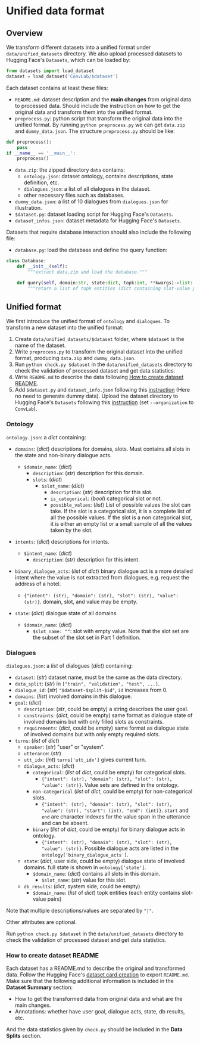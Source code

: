 # Unified data format

## Overview
We transform different datasets into a unified format under `data/unified_datasets` directory. We also upload processed datasets to Hugging Face's `Datasets`, which can be loaded by:
```python
from datasets import load_dataset
dataset = load_dataset('ConvLab/$dataset')
```

Each dataset contains at least these files:

- `README.md`: dataset description and the **main changes** from original data to processed data. Should include the instruction on how to get the original data and transform them into the unified format.
- `preprocess.py`: python script that transform the original data into the unified format. By running `python preprocess.py` we can get `data.zip` and `dummy_data.json`. The structure `preprocess.py` should be like:

```python
def preprocess():
    pass
if __name__ == '__main__':
    preprocess()
```

- `data.zip`: the zipped directory `data` contains:
  - `ontology.json`: dataset ontology, contains descriptions, state definition, etc.
  - `dialogues.json`: a list of all dialogues in the dataset.
  - other necessary files such as databases.
- `dummy_data.json`: a list of 10 dialogues from `dialogues.json` for illustration.
- `$dataset.py`: dataset loading script for Hugging Face's `Datasets`.
- `dataset_infos.json`: dataset metadata for Hugging Face's `Datasets`.

Datasets that require database interaction should also include the following file:
- `database.py`: load the database and define the query function:
```python
class Database:
    def __init__(self):
        """extract data.zip and load the database."""

    def query(self, domain:str, state:dict, topk:int, **kwargs)->list:
        """return a list of topk entities (dict containing slot-value pairs) for a given domain based on the dialogue state."""
```

## Unified format
We first introduce the unified format of `ontology` and `dialogues`. To transform a new dataset into the unified format:
1. Create `data/unified_datasets/$dataset` folder, where `$dataset` is the name of the dataset.
2. Write `preprocess.py` to transform the original dataset into the unified format, producing `data.zip` and `dummy_data.json`.
3. Run `python check.py $dataset` in the `data/unified_datasets` directory to check the validation of processed dataset and get data statistics.
4. Write `README.md` to describe the data following [How to create dataset README](#how-to-create-dataset-readme).
5. Add `$dataset.py` and `dataset_info.json` following this [instruction](https://huggingface.co/docs/datasets/dataset_script.html) (Here no need to generate dummy data). Upload the dataset directory to Hugging Face's `Datasets` following this [instruction](https://huggingface.co/docs/datasets/share.html#add-a-community-dataset) (set `--organization` to `ConvLab`).

### Ontology

`ontology.json`: a *dict* containing:

- `domains`: (*dict*) descriptions for domains, slots. Must contains all slots in the state and non-binary dialogue acts.
  - `$domain_name`: (*dict*)
    - `description`: (*str*) description for this domain.
    - `slots`: (*dict*)
      - `$slot_name`: (*dict*)
        - `description`: (*str*) description for this slot.
        - `is_categorical`: (*bool*) categorical slot or not.
        - `possible_values`: (*list*) List of possible values the slot can take. If the slot is a categorical slot, it is a complete list of all the possible values. If the slot is a non categorical slot, it is either an empty list or a small sample of all the values taken by the slot.

- `intents`: (*dict*) descriptions for intents.
  - `$intent_name`: (*dict*)
    - `description`: (*str*) description for this intent.
- `binary_dialogue_acts`: (*list* of *dict*) binary dialogue act is a more detailed intent where the value is not extracted from dialogues, e.g. request the address of a hotel.
  - `{"intent": (str), "domain": (str), "slot": (str), "value": (str)}`. domain, slot, and value may be empty.
- `state`: (*dict*) dialogue state of all domains.
  - `$domain_name`: (*dict*)
    - `$slot_name: ""`: slot with empty value. Note that the slot set are the subset of the slot set in Part 1 definition.

### Dialogues

`dialogues.json`: a *list* of dialogues (*dict*) containing:

- `dataset`: (*str*) dataset name, must be the same as the data directory.
- `data_split`: (*str*) in `["train", "validation", "test", ...]`.
- `dialogue_id`: (*str*) `"$dataset-$split-$id"`, `id` increases from 0.
- `domains`: (*list*) involved domains in this dialogue.
- `goal`: (*dict*)
  - `description`: (*str*, could be empty) a string describes the user goal.
  - `constraints`: (*dict*, could be empty) same format as dialogue state of involved domains but with only filled slots as constraints.
  - `requirements`: (*dict*, could be empty) same format as dialogue state of involved domains but with only empty required slots.
- `turns`: (*list* of *dict*)
  - `speaker`: (*str*) "user" or "system".
  - `utterance`: (*str*)
  - `utt_idx`: (*int*) `turns['utt_idx']` gives current turn.
  - `dialogue_acts`: (*dict*)
    - `categorical`: (*list* of *dict*, could be empty) for categorical slots.
      - `{"intent": (str), "domain": (str), "slot": (str), "value": (str)}`. Value sets are defined in the ontology.
    - `non-categorical` (*list* of *dict*, could be empty) for non-categorical slots.
      - `{"intent": (str), "domain": (str), "slot": (str), "value": (str), "start": (int), "end": (int)}`. `start` and `end` are character indexes for the value span in the utterance and can be absent.
    - `binary` (*list* of *dict*, could be empty) for binary dialogue acts in ontology.
      - `{"intent": (str), "domain": (str), "slot": (str), "value": (str)}`. Possible dialogue acts are listed in the `ontology['binary_dialogue_acts']`.
  - `state`: (*dict*, user side, could be empty) dialogue state of involved domains. full state is shown in `ontology['state']`.
    - `$domain_name`: (*dict*) contains all slots in this domain.
      - `$slot_name`: (*str*) value for this slot.
  - `db_results`: (*dict*, system side, could be empty)
    - `$domain_name`: (*list* of *dict*) topk entities (each entity contains slot-value pairs)

Note that multiple descriptions/values are separated by `"|"`.

Other attributes are optional.

Run `python check.py $dataset` in the `data/unified_datasets` directory to check the validation of processed dataset and get data statistics.

### How to create dataset README
Each dataset has a README.md to describe the original and transformed data. Follow the Hugging Face's [dataset card creation](https://huggingface.co/docs/datasets/dataset_card.html) to export `README.md`. Make sure that the following additional information is included in the **Dataset Summary** section:
- How to get the transformed data from original data and what are the main changes.
- Annotations: whether have user goal, dialogue acts, state, db results, etc.

And the data statistics given by `check.py` should be included in the **Data Splits** section.
